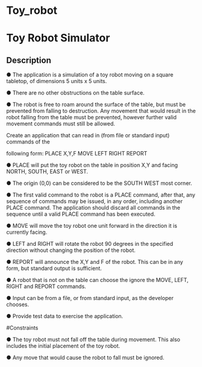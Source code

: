 # Toy_robot

# Toy Robot Simulator
## Description

● The application is a simulation of a toy robot moving on a square tabletop, of
dimensions 5 units x 5 units.

● There are no other obstructions on the table surface.

● The robot is free to roam around the surface of the table, but must be
prevented from falling to destruction. Any movement that would result in the
robot falling from the table must be prevented, however further valid
movement commands must still be allowed.

Create an application that can read in (from file or standard input) commands of the

following form:
PLACE X,Y,F
MOVE
LEFT
RIGHT
REPORT

● PLACE will put the toy robot on the table in position X,Y and facing NORTH,
SOUTH, EAST or WEST.

● The origin (0,0) can be considered to be the SOUTH WEST most corner.

● The first valid command to the robot is a PLACE command, after that, any
sequence of commands may be issued, in any order, including another
PLACE command. The application should discard all commands in the
sequence until a valid PLACE command has been executed.
  
● MOVE will move the toy robot one unit forward in the direction it is currently
facing.

● LEFT and RIGHT will rotate the robot 90 degrees in the specified direction
without changing the position of the robot.

● REPORT will announce the X,Y and F of the robot. This can be in any form,
but standard output is sufficient.

● A robot that is not on the table can choose the ignore the MOVE, LEFT,
RIGHT and REPORT commands.

● Input can be from a file, or from standard input, as the developer chooses.

● Provide test data to exercise the application.

#Constraints

● The toy robot must not fall off the table during movement. This also includes
the initial placement of the toy robot.

● Any move that would cause the robot to fall must be ignored.


